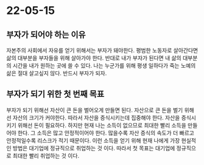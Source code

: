 # 22-05-15

## 부자가 되어야 하는 이유
자본주의 사회에서 자유를 얻기 위해서는 부자가 돼야한다. 평범한 노동자로 살아간다면 삶의 대부분을 부자들을 위해 살아가야 한다. 반대로 내가 부자가 된다면 내 삶의 대부분의 시간을 내가 원하는 곳에 쓸 수 있다. 나는 누군가를 위해 평생 일하다가 죽는 노예의 삶은 절대 살고싶지 않다. 반드시 부자가 되자.

## 부자가 되기 위한 첫 번째 목표
부자가 되기 위해선 자산이 큰 돈을 벌어오게 만들면 된다. 자산으로 큰 돈을 벌기 위해선 자산의 크기가 커야한다. 따라서 자산을 증식시키는데 집중해야 한다. 자산을 증식시키기 위해선 돈이 필요하다. 하지만 현재 나는 소득이 없으므로 최대한 빨리 소득을 만들어야 한다. 그 소득은 많고 안정적이어야 한다. 많을수록 자산 증식의 속도가 더 빠르고 안정적일수록 리스크가 적기 때문이다. 이런 소득을 얻기 위해 현재 나에게 가장 현실적인 방법은 대기업에 정규직으로 취업하는 것 이다. 따라서 첫 목표는 대기업에 정규직으로 최대한 빨리 취업하는 것 이다.